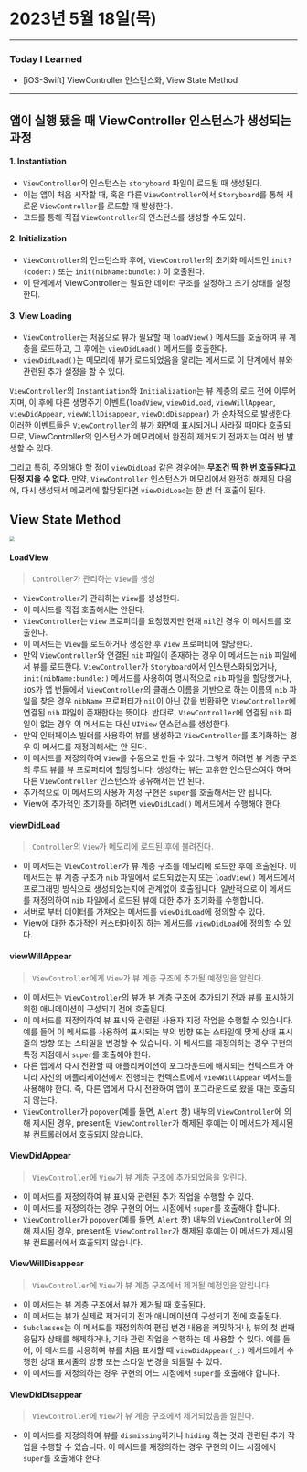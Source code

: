 # 2023년 5월 18일(목)

---

### Today I Learned 

- [iOS-Swift] ViewController 인스턴스화, View State Method

---

## 앱이 실행 됐을 때 ViewController 인스턴스가 생성되는 과정

#### 1. Instantiation

- `ViewController`의 인스턴스는 `storyboard` 파일이 로드될 때 생성된다. 
- 이는 앱이 처음 시작할 때, 혹은 다른 `ViewController`에서 `Storyboard`를 통해 새로운 `ViewController`를 로드할 때 발생한다.
- 코드를 통해 직접 `ViewController`의 인스턴스를 생성할 수도 있다.

#### 2. Initialization

- `ViewController`의 인스턴스화 후에, `ViewController`의 초기화 메서드인 `init?(coder:)` 또는 `init(nibName:bundle:)` 이 호출된다.
- 이 단계에서 ViewController는 필요한 데이터 구조를 설정하고 초기 상태를 설정한다.

#### 3. View Loading 

- `ViewController`는 처음으로 뷰가 필요할 때 `loadView()` 메서드를 호출하여 뷰 계층을 로드하고, 그 후에는 `viewDidLoad()` 메서드를 호출한다.
- `viewDidLoad()`는 메모리에 뷰가 로드되었음을 알리는 메서드로 이 단계에서 뷰와 관련된 추가 설정을 할 수 있다.



`ViewController`의 `Instantiation`와 `Initialization`는 뷰 계층의 로드 전에 이루어지며, 이 후에 다른 생명주기 이벤트(`loadView`, `viewDidLoad`, `viewWillAppear`, `viewDidAppear`, `viewWillDisappear`, `viewDidDisappear`) 가 순차적으로 발생한다. 이러한 이벤트들은 `ViewController`의 뷰가 화면에 표시되거나 사라질 때마다 호출되므로, ViewController의 인스턴스가 메모리에서 완전히 제거되기 전까지는 여러 번 발생할 수 있다. 

그리고 특히, 주의해야 할 점이 `viewDidLoad` 같은 경우에는 **무조건 딱 한 번 호출된다고 단정 지을 수 없다.** 만약, `ViewController` 인스턴스가 메모리에서 완전히 해제된 다음에, 다시 생성돼서 메모리에 할당된다면 `viewDidLoad`는 한 번 더 호출이 된다.

## View State Method 

<img src="https://github.com/myungsun7782/TIL/assets/74762699/f886a4bf-fb94-4268-a7e4-aa104e00a926" style="zoom:50%;" />

#### LoadView

> `Controller`가 관리하는 `View`를 생성

- `ViewController`가 관리하는 `View`를 생성한다. 
- 이 메서드를 직접 호출해서는 안된다. 
- `ViewController`는 `View` 프로퍼티를 요청했지만 현재 `nil`인 경우 이 메서드를 호출한다.
- 이 메서드는 `View`를 로드하거나 생성한 후 `View` 프로퍼티에 할당한다.
- 만약 `ViewController`와 연결된 `nib` 파일이 존재하는 경우 이 메서드는 `nib` 파일에서 뷰를 로드한다. `ViewController`가 `Storyboard`에서 인스턴스화되었거나, `init(nibName:bundle:)` 메서드를 사용하여 명시적으로 `nib` 파일을 할당했거나, `iOS`가 앱 번들에서 `ViewController`의 클래스 이름을 기반으로 하는 이름의 `nib` 파일을 찾은 경우 `nibName` 프로퍼티가 `nil`이 아닌 값을 반환하면 `ViewController`에 연결된 `nib` 파일이 존재한다는 뜻이다. 반대로, `ViewController`에 연결된 `nib` 파일이 없는 경우 이 메서드는 대신 `UIView` 인스턴스를 생성한다.
- 만약 인터페이스 빌더를 사용하여 뷰를 생성하고 `ViewController`를 초기화하는 경우 이 메서드를 재정의해서는 안 된다.
- 이 메서드를 재정의하여 `View`를 수동으로 만들 수 있다. 그렇게 하려면 뷰 계층 구조의 루트 뷰를 뷰 프로퍼티에 할당합니다. 생성하는 뷰는 고유한 인스턴스여야 하며 다른 `ViewController` 인스턴스와 공유해서는 안 된다.
- 추가적으로 이 메서드의 사용자 지정 구현은 `super`를 호출해서는 안 됩니다.
- View에 추가적인 초기화를 하려면 `viewDidLoad()` 메서드에서 수행해야 한다.

#### viewDidLoad

> `Controller`의 `View`가 메모리에 로드된 후에 불려진다.

- 이 메서드는 `ViewController`가 뷰 계층 구조를 메모리에 로드한 후에 호출된다. 이 메서드는 뷰 계층 구조가 `nib` 파일에서 로드되었는지 또는 `loadView()` 메서드에서 프로그래밍 방식으로 생성되었는지에 관계없이 호출됩니다. 일반적으로 이 메서드를 재정의하여 `nib` 파일에서 로드된 뷰에 대한 추가 초기화를 수행합니다.
- 서버로 부터 데이터를 가져오는 메서드를 `viewDidLoad`에 정의할 수 있다.
- View에 대한 추가적인 커스터마이징 하는 메서드를 `viewDidLoad`에 정의할 수 있다.

#### viewWillAppear

> `ViewController`에게 `View`가 뷰 계층 구조에 추가될 예정임을 알린다.

- 이 메서드는 `ViewController`의 뷰가 뷰 계층 구조에 추가되기 전과 뷰를 표시하기 위한 애니메이션이 구성되기 전에 호출된다. 
- 이 메서드를 재정의하여 뷰 표시와 관련된 사용자 지정 작업을 수행할 수 있습니다. 예를 들어 이 메서드를 사용하여 표시되는 뷰의 방향 또는 스타일에 맞게 상태 표시줄의 방향 또는 스타일을 변경할 수 있습니다. 이 메서드를 재정의하는 경우 구현의 특정 지점에서 `super`를 호출해야 한다.
- 다른 앱에서 다시 전환할 때 애플리케이션이 포그라운드에 배치되는 컨텍스트가 아니라 자신의 애플리케이션에서 진행되는 컨텍스트에서 `viewWillAppear` 메서드를 사용해야 한다. 즉, 다른 앱에서 다시 전환하여 앱이 포그라운드로 왔을 때는 호출되지 않는다.
- `ViewController`가 `popover`(예를 들면, `Alert` 창) 내부의 `ViewController`에 의해 제시된 경우, present된 `ViewController`가 해제된 후에는 이 메서드가 제시된 뷰 컨트롤러에서 호출되지 않습니다.

#### ViewDidAppear

> `ViewController`에 `View`가 뷰 계층 구조에 추가되었음을 알린다.

- 이 메서드를 재정의하여 뷰 표시와 관련된 추가 작업을 수행할 수 있다.
- 이 메서드를 재정의하는 경우 구현의 어느 시점에서 `super`를 호출해야 합니다.
- `ViewController`가 `popover`(예를 들면, `Alert` 창) 내부의 `ViewController`에 의해 제시된 경우, present된 `ViewController`가 해제된 후에는 이 메서드가 제시된 뷰 컨트롤러에서 호출되지 않습니다.

#### ViewWillDisappear

> `ViewController`에 `View`가 뷰 계층 구조에서 제거될 예정임을 알립니다.

- 이 메서드는 뷰 계층 구조에서 뷰가 제거될 때 호출된다. 
- 이 메서드는 뷰가 실제로 제거되기 전과 애니메이션이 구성되기 전에 호출된다.
- `Subclasses`는 이 메서드를 재정의하여 편집 변경 내용을 커밋하거나, 뷰의 첫 번째 응답자 상태를 해제하거나, 기타 관련 작업을 수행하는 데 사용할 수 있다. 예를 들어, 이 메서드를 사용하여 뷰를 처음 표시할 때 `viewDidAppear(_:)` 메서드에서 수행한 상태 표시줄의 방향 또는 스타일 변경을 되돌릴 수 있다.
- 이 메서드를 재정의하는 경우 구현의 어느 시점에서 `super`를 호출해야 합니다.

#### ViewDidDisappear

> `ViewController`에 `View`가 뷰 계층 구조에서 제거되었음을 알린다.

- 이 메서드를 재정의하여 뷰를 `dismissing`하거나 `hiding` 하는 것과 관련된 추가 작업을 수행할 수 있습니다. 이 메서드를 재정의하는 경우 구현의 어느 시점에서 `super`를 호출해야 한다.